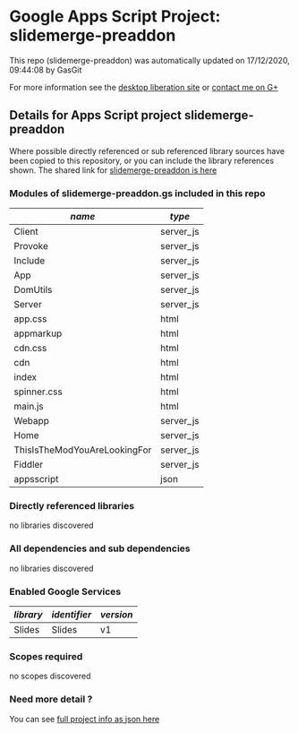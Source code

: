 # Google Apps Script Project: slidemerge-preaddon
This repo (slidemerge-preaddon) was automatically updated on 17/12/2020, 09:44:08 by GasGit

For more information see the [desktop liberation site](http://ramblings.mcpher.com/Home/excelquirks/drivesdk/gettinggithubready "desktop liberation") or [contact me on G+](https://plus.google.com/+BruceMcpherson "Bruce McPherson - GDE")
## Details for Apps Script project slidemerge-preaddon
Where possible directly referenced or sub referenced library sources have been copied to this repository, or you can include the library references shown. 
The shared link for [slidemerge-preaddon is here](https://script.google.com/d/1nwWTZEXMKX78L3AUF-9jdS3b-JOger-r4gz72ziAsx1q4oldTH8llgoB/edit?usp=sharing "open in the GAS IDE")

### Modules of slidemerge-preaddon.gs included in this repo
*name*|*type*
--- | --- 
Client| server_js
Provoke| server_js
Include| server_js
App| server_js
DomUtils| server_js
Server| server_js
app.css| html
appmarkup| html
cdn.css| html
cdn| html
index| html
spinner.css| html
main.js| html
Webapp| server_js
Home| server_js
ThisIsTheModYouAreLookingFor| server_js
Fiddler| server_js
appsscript| json
### Directly referenced libraries
no libraries discovered
### All dependencies and sub dependencies
no libraries discovered
### Enabled Google Services
*library*|*identifier*|*version*
--- | --- | --- 
Slides| Slides|v1
### Scopes required
no scopes discovered
### Need more detail ?
You can see [full project info as json here](info.json)
